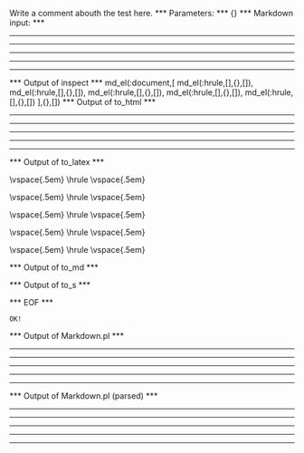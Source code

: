 Write a comment abouth the test here.
*** Parameters: ***
{}
*** Markdown input: ***
* * *

***

*****

- - -

---------------------------------------


*** Output of inspect ***
md_el(:document,[
	md_el(:hrule,[],{},[]),
	md_el(:hrule,[],{},[]),
	md_el(:hrule,[],{},[]),
	md_el(:hrule,[],{},[]),
	md_el(:hrule,[],{},[])
],{},[])
*** Output of to_html ***

<hr />

<hr />

<hr />

<hr />

<hr />

*** Output of to_latex ***

\vspace{.5em} \hrule \vspace{.5em}

\vspace{.5em} \hrule \vspace{.5em}

\vspace{.5em} \hrule \vspace{.5em}

\vspace{.5em} \hrule \vspace{.5em}

\vspace{.5em} \hrule \vspace{.5em}

*** Output of to_md ***

*** Output of to_s ***

*** EOF ***



	OK!



*** Output of Markdown.pl ***
<hr />

<hr />

<hr />

<hr />

<hr />

*** Output of Markdown.pl (parsed) ***
<hr
    /><hr
    /><hr
    /><hr
    /><hr
    />